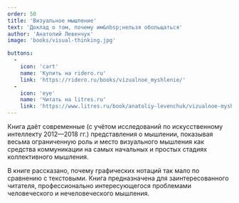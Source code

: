 ```yaml
---
order: 50
title: 'Визуальное мышление'
text: 'Доклад о том, почему им&nbsp;нельзя обольщаться'
author: 'Анатолий Левенчук'
image: 'books/visual-thinking.jpg'

buttons:
  -
    icon: 'cart'
    name: 'Купить на ridero.ru'
    link: 'https://ridero.ru/books/vizualnoe_myshlenie/'
  -
    icon: 'eye'
    name: 'Читать на litres.ru'
    link: 'https://www.litres.ru/book/anatoliy-levenchuk/vizualnoe-myshlenie-36079279/'
---
```


Книга даёт современные (с учётом исследований по искусственному интеллекту 2012—2018 гг.) представления о мышлении, показывая весьма ограниченную роль и место визуального мышления как средства коммуникации на самых начальных и простых стадиях коллективного мышления.

В книге рассказано, почему графических нотаций так мало по сравнению с текстовыми. Книга предназначена для заинтересованного читателя, профессионально интересующегося проблемами человеческого и нечеловеческого мышления.
